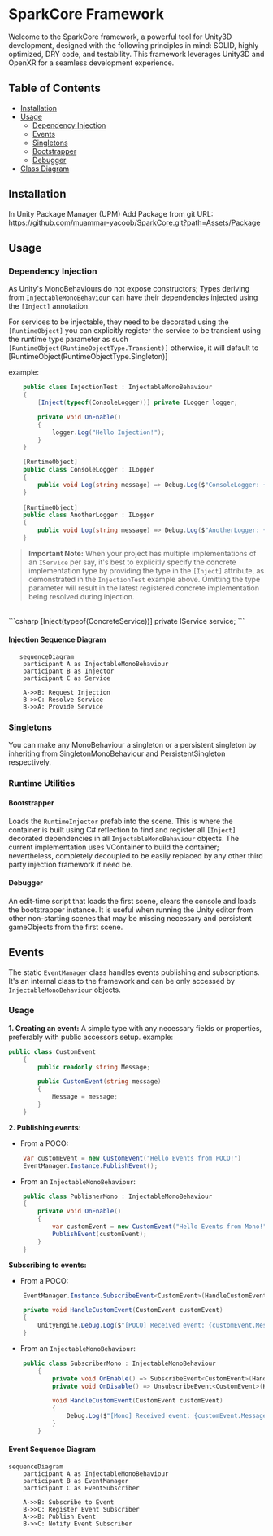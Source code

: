 # SparkCore Framework

Welcome to the SparkCore framework, a powerful tool for Unity3D development, designed with the following principles in mind: SOLID, highly optimized, DRY code, and testability. This framework leverages Unity3D and OpenXR for a seamless development experience.

## Table of Contents
- [Installation](#installation)
- [Usage](#usage)
    - [Dependency Injection](#dependency-injection)
    - [Events](#events)
    - [Singletons](#singletons)
    - [Bootstrapper](#bootstrapper)
    - [Debugger](#debugger)
- [Class Diagram](#mermaid-class-diagram)

## Installation
In Unity Package Manager (UPM) Add Package from git URL:<BR>
https://github.com/muammar-yacoob/SparkCore.git?path=Assets/Package

## Usage
### Dependency Injection
As Unity's MonoBehaviours do not expose constructors; Types deriving from `InjectableMonoBehaviour` can have their dependencies injected using the `[Inject]` annotation.

For services to be injectable, they need to be decorated using the `[RuntimeObject]` you can explicitly register the service to be transient using the runtime type parameter as such `[RuntimeObject(RuntimeObjectType.Transient)]` otherwise, it will default to [RuntimeObject(RuntimeObjectType.Singleton)]

example:
```csharp
    public class InjectionTest : InjectableMonoBehaviour
    {
        [Inject(typeof(ConsoleLogger))] private ILogger logger;

        private void OnEnable()
        {
            logger.Log("Hello Injection!");
        }
    }

    [RuntimeObject]
    public class ConsoleLogger : ILogger
    {
        public void Log(string message) => Debug.Log($"ConsoleLogger: {message}");
    }
    
    [RuntimeObject]
    public class AnotherLogger : ILogger
    {
        public void Log(string message) => Debug.Log($"AnotherLogger: {message}");
    }
```
> **Important Note:**
When your project has multiple implementations of an `IService` per say, it's best to explicitly specify the concrete implementation type by providing the type in the `[Inject]` attribute, as demonstrated in the `InjectionTest` example above. Omitting the type parameter will result in the latest registered concrete implementation being resolved during injection. 
<br>
```csharp
[Inject(typeof(ConcreteService))] private IService service;
```


#### Injection Sequence Diagram
```mermaid
   sequenceDiagram
    participant A as InjectableMonoBehaviour
    participant B as Injector
    participant C as Service
    
    A->>B: Request Injection
    B->>C: Resolve Service
    B->>A: Provide Service
```

### Singletons
You can make any MonoBehaviour a singleton or a persistent singleton by inheriting from SingletonMonoBehaviour and PersistentSingleton respectively.

### Runtime Utilities
#### Bootstrapper
Loads the `RuntimeInjector` prefab into the scene. This is where the container is built using C# reflection to find and register all `[Inject]` decorated dependencies in all `InjectableMonoBehaviour` objects. The current implementation uses VContainer to build the container; nevertheless, completely decoupled to be easily replaced by any other third party injection framework if need be.

#### Debugger
An edit-time script that loads the first scene, clears the console and loads the bootstrapper instance. It is useful when running the Unity editor from other non-starting scenes that may be missing necessary and persistent gameObjects from the first scene.

## Events
The static `EventManager` class handles events publishing and subscriptions. It's an internal class to the framework and can be only accessed by `InjectableMonoBehaviour` objects.

### Usage
**1. Creating an event:** A simple type with any necessary fields or properties, preferably with public accessors setup.
example:
```csharp
public class CustomEvent
    {
        public readonly string Message;

        public CustomEvent(string message)
        {
            Message = message;
        }
    }
```
**2. Publishing events:** 
- From a POCO:
```csharp
    var customEvent = new CustomEvent("Hello Events from POCO!")
    EventManager.Instance.PublishEvent();
```
- From an `InjectableMonoBehaviour`:
```csharp
    public class PublisherMono : InjectableMonoBehaviour
    {
        private void OnEnable()
        {
            var customEvent = new CustomEvent("Hello Events from Mono!");
            PublishEvent(customEvent);
        }
    }
```

**Subscribing to events:**
- From a POCO:
```csharp
    EventManager.Instance.SubscribeEvent<CustomEvent>(HandleCustomEvent);

    private void HandleCustomEvent(CustomEvent customEvent)
    {
        UnityEngine.Debug.Log($"[POCO] Received event: {customEvent.Message}");
    }
```
- From an `InjectableMonoBehaviour`:
```csharp
    public class SubscriberMono : InjectableMonoBehaviour
        {
            private void OnEnable() => SubscribeEvent<CustomEvent>(HandleCustomEvent);
            private void OnDisable() => UnsubscribeEvent<CustomEvent>(HandleCustomEvent);

            void HandleCustomEvent(CustomEvent customEvent)
            {
                Debug.Log($"[Mono] Received event: {customEvent.Message}");
            }
        }
```

#### Event Sequence Diagram
```mermaid
sequenceDiagram
    participant A as InjectableMonoBehaviour
    participant B as EventManager
    participant C as EventSubscriber
    
    A->>B: Subscribe to Event
    B->>C: Register Event Subscriber
    A->>B: Publish Event
    B->>C: Notify Event Subscriber
   ```